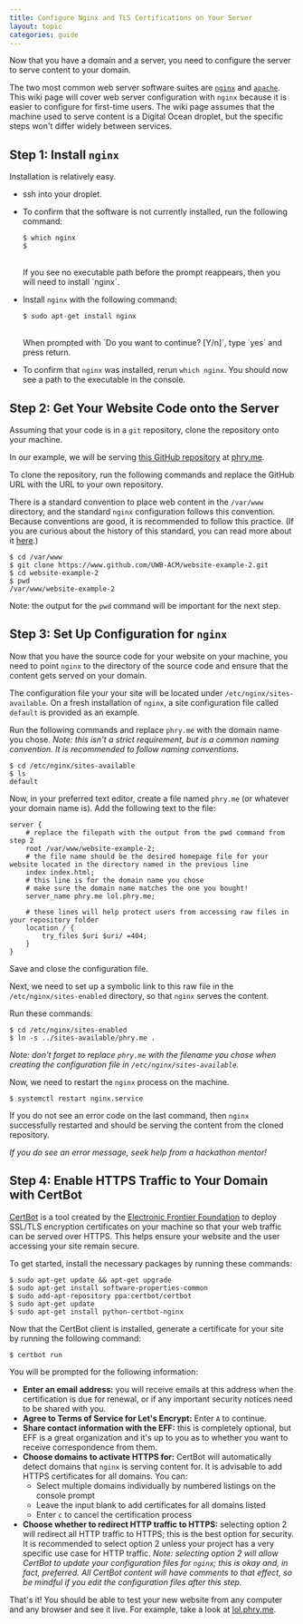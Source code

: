 ```yaml
---
title: Configure Nginx and TLS Certifications on Your Server
layout: topic
categories: guide
---
```


Now that you have a domain and a server, you need to configure 
the server to serve content to your domain.

The two most common web server software suites are 
[`nginx`](https://nginx.org/) and [`apache`](https://www.apache.org/). 
This wiki page will cover web server configuration with `nginx` 
because it is easier to configure for first-time users. The wiki page 
assumes that the machine used to serve content is a Digital Ocean 
droplet, but the specific steps won't differ widely between services.

## Step 1: Install `nginx`

Installation is relatively easy.
- ssh into your droplet.
- To confirm that the software is not currently installed, run the 
  following command:
  
  ```console
  $ which nginx
  $
  ```
  <br>
  If you see no executable path before the prompt reappears, then you 
  will need to install `nginx`.
- Install `nginx` with the following command:
  
  ```console
  $ sudo apt-get install nginx
  ```
  <br>
  When prompted with `Do you want to continue? [Y/n]`, type `yes` and 
  press return.
- To confirm that `nginx` was installed, rerun `which nginx`.
  You should now see a path to the executable in the console.

## Step 2: Get Your Website Code onto the Server

Assuming that your code is in a `git` repository, clone the repository 
onto your machine.

In our example, we will be serving 
[this GitHub repository](https://github.com/UWB-ACM/website-example-2) 
at [phry.me](http://phry.me).

To clone the repository, run the following commands and replace the 
GitHub URL with the URL to your own repository.

There is a standard convention to place web content in the `/var/www` 
directory, and the standard `nginx` configuration follows this 
convention. Because conventions are good, it is recommended to follow 
this practice. (If you are curious about the history of this 
standard, you can read more about it 
[here](https://unix.stackexchange.com/questions/47436/why-is-the-root-directory-on-a-web-server-put-by-default-in-var-www).)

```console
$ cd /var/www
$ git clone https://www.github.com/UWB-ACM/website-example-2.git
$ cd website-example-2
$ pwd
/var/www/website-example-2
```

Note: the output for the `pwd` command will be important for the 
next step.

## Step 3: Set Up Configuration for `nginx`

Now that you have the source code for your website on your machine, 
you need to point `nginx` to the directory of the source code and 
ensure that the content gets served on your domain.

The configuration file your your site will be located under `/etc/nginx/sites-available`. On a fresh installation of `nginx`, a 
site configuration file called `default` is provided as an example.

Run the following commands and replace `phry.me` with the domain name 
you chose. _Note: this isn't a strict requirement, but is a common 
naming convention. It is recommended to follow naming conventions._

```console
$ cd /etc/nginx/sites-available
$ ls
default
```

Now, in your preferred text editor, create a file named `phry.me` 
(or whatever your domain name is). Add the following text to the 
file:

```
server {
    # replace the filepath with the output from the pwd command from step 2
    root /var/www/website-example-2;
    # the file name should be the desired homepage file for your website located in the directory named in the previous line
    index index.html;       
    # this line is for the domain name you chose
    # make sure the domain name matches the one you bought!
    server_name phry.me lol.phry.me;

    # these lines will help protect users from accessing raw files in your repository folder
    location / {
        try_files $uri $uri/ =404;
    }
}
```

Save and close the configuration file.

Next, we need to set up a symbolic link to this raw file in the 
`/etc/nginx/sites-enabled` directory, so that `nginx` serves the 
content.

Run these commands:

```console
$ cd /etc/nginx/sites-enabled
$ ln -s ../sites-available/phry.me .
```

_Note: don't forget to replace `phry.me` with the filename you chose 
when creating the configuration file in `/etc/nginx/sites-available`._

Now, we need to restart the `nginx` process on the machine.

```console
$ systemctl restart nginx.service
```

If you do not see an error code on the last command, then `nginx` 
successfully restarted and should be serving the content from the 
cloned repository.

_If you do see an error message, seek help from a hackathon mentor!_

## Step 4: Enable HTTPS Traffic to Your Domain with CertBot

[CertBot](https://certbot.eff.org/) is a tool created by the 
[Electronic Frontier Foundation](https://www.eff.org/) to deploy 
SSL/TLS encryption certificates on your machine so that your web 
traffic can be served over HTTPS. This helps ensure your website and 
the user accessing your site remain secure.

To get started, install the necessary packages by running these 
commands:

```console
$ sudo apt-get update && apt-get upgrade
$ sudo apt-get install software-properties-common
$ sudo add-apt-repository ppa:certbot/certbot
$ sudo apt-get update
$ sudo apt-get install python-certbot-nginx
```

Now that the CertBot client is installed, generate a certificate for 
your site by running the following command:

```console
$ certbot run
```

You will be prompted for the following information:
- **Enter an email address:** you will receive emails at this address 
  when the certification is due for renewal, or if any important 
  security notices need to be shared with you.
- **Agree to Terms of Service for Let's Encrypt:** Enter `A` to 
  continue.
- **Share contact information with the EFF:** this is completely 
  optional, but EFF is a great organization and it's up to you as to 
  whether you want to receive correspondence from them.
- **Choose domains to activate HTTPS for:** CertBot will 
  automatically detect domains that `nginx` is serving content for. 
  It is advisable to add HTTPS certificates for all domains.
  You can:
  - Select multiple domains individually by numbered listings 
    on the console prompt
  - Leave the input blank to add certificates for all domains listed
  - Enter `c` to cancel the certification process
- **Choose whether to redirect HTTP traffic to HTTPS:** selecting 
  option 2 will redirect all HTTP traffic to HTTPS; this is the best 
  option for security. It is recommended to select option 2 unless 
  your project has a very specific use case for HTTP traffic. _Note: 
  selecting option 2 will allow CertBot to update your configuration 
  files for `nginx`; this is okay and, in fact, preferred. All 
  CertBot content will have comments to that effect, so be mindful 
  if you edit the configuration files after this step._

That's it! You should be able to test your new website from any 
computer and any browser and see it live. For example, take a look 
at [lol.phry.me](https://lol.phry.me/).

